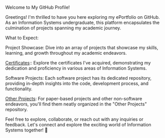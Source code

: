 Welcome to My GitHub Profile!

Greetings! I'm thrilled to have you here exploring my ePortfolio on GitHub. As an Information Systems undergraduate, this platform encapsulates the culmination of projects spanning my academic journey.

What to Expect:

Project Showcase: Dive into an array of projects that showcase my skills, learning, and growth throughout my academic endeavors.

[Certificates]((https://github.com/aaAndrion/Certificates)):: Explore the certificates I've acquired, demonstrating my dedication and proficiency in various areas of Information Systems.

Software Projects: Each software project has its dedicated repository, providing in-depth insights into the code, development process, and functionality.

[Other Projects](https://github.com/aaAndrion/Other-Projects): For paper-based projects and other non-software endeavors, you'll find them neatly organized in the "Other Projects" repository.

Feel free to explore, collaborate, or reach out with any inquiries or feedback. Let's connect and explore the exciting world of Information Systems together! 🚀
<!--
**aaAndrion/aaAndrion** is a ✨ _special_ ✨ repository because its `README.md` (this file) appears on your GitHub profile.

Here are some ideas to get you started:

- 🔭 I’m currently working on ...
- 🌱 I’m currently learning ...
- 👯 I’m looking to collaborate on ...
- 🤔 I’m looking for help with ...
- 💬 Ask me about ...
- 📫 How to reach me: ...
- 😄 Pronouns: ...
- ⚡ Fun fact: ...
-->
